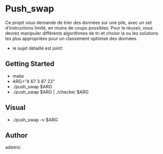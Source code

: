 # Push_swap

Ce projet vous demande de trier des données sur une pile, avec un set d’instructions limité, en moins de coups possibles. Pour le réussir, vous devrez manipuler différents algorithmes de tri et choisir la ou les solutions les plus appropriées pour un classement optimisé des données.

* le sujet détaillé est joint!

## Getting Started

* make
* ARG="4 67 3 87 23"
* ./push_swap $ARG
* ./push_swap $ARG | ./checker $ARG

## Visual

* ./push_swap -v $ARG

## Author

adietric
